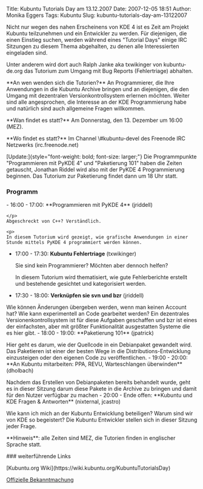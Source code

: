 Title: Kubuntu Tutorials Day am 13.12.2007
Date: 2007-12-05 18:51
Author: Monika Eggers
Tags: Kubuntu
Slug: kubuntu-tutorials-day-am-13122007

Nicht nur wegen des nahen Erscheinens von KDE 4 ist es Zeit am Projekt
Kubuntu teilzunehmen und ein Entwickler zu werden. Für diejenigen, die
einen Einstieg suchen, werden während eines "Tutorial Days" einige IRC
Sitzungen zu diesem Thema abgehalten, zu denen alle Interessierten
eingeladen sind.  

Unter anderem wird dort auch Ralph Janke aka txwikinger von
kubuntu-de.org das Tutorium zum Umgang mit Bug Reports (Fehlertriage)
abhalten.

</p>
**An wen wenden sich die Tutorien?** An Programmierer, die Ihre
Anwendungen in die Kubuntu Archive bringen und an diejenigen, die den
Umgang mit dezentralen Versionkontrollsystem erlernen möchten. Weiter
sind alle angesprochen, die Interesse an der KDE Programmierung habe und
natürlich sind auch allgemeine Fragen willkommen.

</p>
**Wan findet es statt?** Am Donnerstag, den 13. Dezember um 16:00 (MEZ).

</p>
**Wo findet es statt?** Im Channel \#kubuntu-devel des Freenode IRC
Netzwerks (irc.freenode.net)

</p>
[Update:]{style="font-weight: bold; font-size: larger;"} Die
Programmpunkte "Programmieren mit PyKDE 4" und "Paketierung 101" haben
die Zeiten getauscht, Jonathan Riddel wird also mit der PyKDE 4
Programmierung beginnen. Das Tutorium zur Paketierung findet dann um 18
Uhr statt.

</p>
<!--break--><!--break-->

### Programm

</p>
-   16:00 - 17:00: **Programmieren mit PyKDE 4** (jriddell)  

    </p>
    Abgeschreckt von C++? Verständlich.  

    <p>
    In diesem Tutorium wird gezeigt, wie grafische Anwendungen in einer
    Stunde mittels PyKDE 4 programmiert werden können.

-   17:00 - 17:30: **Kubuntu Fehlertriage** (txwikinger)  

    </p>
    Sie sind kein Programmierer? Möchten aber dennoch helfen?  

    <p>
    In diesem Tutorium wird thematisiert, wie gute Fehlerberichte
    erstellt und bestehende gesichtet und kategorisiert werden.

-   17:30 - 18:00: **Verknüpfen sie svn und bzr** (jriddell)  
   </p>
    <p>
    Wie können Änderungen übergeben werden, wenn man keinen Account hat?
    Wie kann experimentell an Code gearbeitet werden? Ein dezentrales
    Versionenkontrollsystem ist für diese Aufgaben geschaffen und bzr
    ist eines der einfachsten, aber mit größter Funktionalität
    ausgestatten Systeme die es hier gibt.
-   18:00 - 19:00: **Paketierung 101** (jpatrick)  
   </p>
    <p>
    Hier geht es darum, wie der Quellcode in ein Debianpaket gewandelt
    wird. Das Paketieren ist einer der besten Wege in die
    Distributions-Entwicklung einzusteigen oder den eigenen Code zu
    veröffentlichen.
-   19:00 - 20:00: **An Kubuntu mitarbeiten: PPA, REVU, Warteschlangen
    überwinden** (dholbach)  
   </p>
    <p>
    Nachdem das Erstellen von Debianpaketen bereits behandelt wurde,
    geht es in dieser Sitzung darum diese Pakete in die Archive zu
    bringen und damit für den Nutzer verfügbar zu machen
-   20:00 - Ende offen: **Kubuntu und KDE Fragen & Antworten**
    (nixternal, jcastro)  
   </p>
    <p>
    Wie kann ich mich an der Kubuntu Entwicklung beteiligen? Warum sind
    wir von KDE so begeistert? Die Kubuntu Entwickler stellen sich in
    dieser Sitzung jeder Frage.

</p>
**Hinweis**: alle Zeiten sind MEZ, die Tutorien finden in englischer
Sprache statt.

</p>
### weiterführende Links

</p>
[Kubuntu.org Wiki](https://wiki.kubuntu.org/KubuntuTutorialsDay)  

[Offizielle Bekanntmachung](http://kdedevelopers.org/node/3125)

</p>

